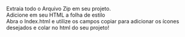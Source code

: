 Extraia todo o Arquivo Zip em seu projeto.<br>
Adicione em seu HTML a folha de estilo <link rel="stylesheet" href="src/css/style.css"><br>
Abra o Index.html e utilize os campos copiar para adicionar os ícones desejados e colar no html do seu projeto!

